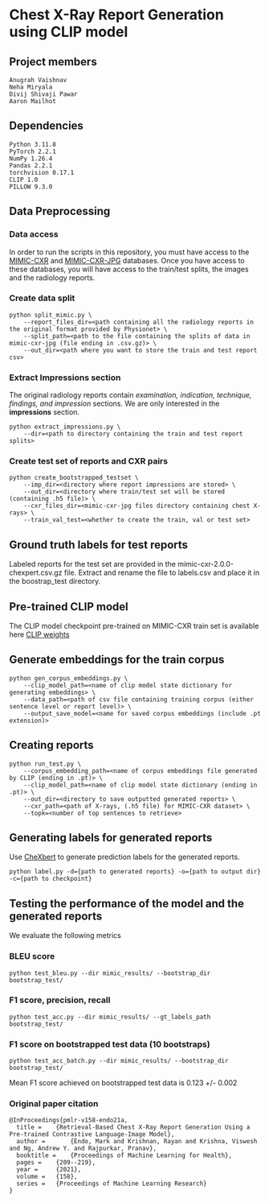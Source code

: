 # Chest X-Ray Report Generation using CLIP model
 
## Project members

```
Anugrah Vaishnav
Neha Miryala
Divij Shivaji Pawar
Aaron Mailhot
```

## Dependencies

```
Python 3.11.8
PyTorch 2.2.1
NumPy 1.26.4
Pandas 2.2.1
torchvision 0.17.1
CLIP 1.0
PILLOW 9.3.0
```

## Data Preprocessing

### Data access
In order to run the scripts in this repository, you must have access to the [MIMIC-CXR](https://physionet.org/content/mimic-cxr/2.0.0/files/#files-panel) and [MIMIC-CXR-JPG](https://physionet.org/content/mimic-cxr-jpg/2.1.0/) databases.
Once you have access to these databases, you will have access to the train/test splits, the images and the radiology reports.

### Create data split

```
python split_mimic.py \
    --report_files_dir=<path containing all the radiology reports in the original format provided by Physionet> \
    --split_path=<path to the file containing the splits of data in mimic-cxr-jpg (file ending in .csv.gz)> \
    --out_dir=<path where you want to store the train and test report csv>
```

### Extract Impressions section

The original radiology reports contain <i>examination,  indication, technique, findings, and impression</i> sections. We are only interested in the <b>impressions</b> section.

```
python extract_impressions.py \
    --dir=<path to directory containing the train and test report splits>
```

### Create test set of reports and CXR pairs

```
python create_bootstrapped_testset \
    --imp_dir=<directory where report impressions are stored> \
    --out_dir=<directory where train/test set will be stored (containing .h5 file)> \
    --cxr_files_dir=<mimic-cxr-jpg files directory containing chest X-rays> \
    --train_val_test=<whether to create the train, val or test set>
```

## Ground truth labels for test reports

Labeled reports for the test set are provided in the mimic-cxr-2.0.0-chexpert.csv.gz file. Extract and rename the file to labels.csv and place it in the boostrap_test directory.

## Pre-trained CLIP model

The CLIP model checkpoint pre-trained on MIMIC-CXR train set is available here [CLIP weights](https://stanfordmedicine.app.box.com/s/dbebk0jr5651dj8x1cu6b6kqyuuvz3ml)

## Generate embeddings for the train corpus

```
python gen_corpus_embeddings.py \
    --clip_model_path=<name of clip model state dictionary for generating embeddings> \
    --data_path=<path of csv file containing training corpus (either sentence level or report level)> \
    --output_save_model=<name for saved corpus embeddings (include .pt extension)>
```

## Creating reports

```
python run_test.py \
    --corpus_embedding_path=<name of corpus embeddings file generated by CLIP (ending in .pt)> \
    --clip_model_path=<name of clip model state dictionary (ending in .pt)> \
    --out_dir=<directory to save outputted generated reports> \
    --cxr_path=<path of X-rays, (.h5 file) for MIMIC-CXR dataset> \
    --topk=<number of top sentences to retrieve>
```

## Generating labels for generated reports

Use [CheXbert](https://github.com/stanfordmlgroup/CheXbert/tree/master) to generate prediction labels for the generated reports.

```
python label.py -d={path to generated reports} -o={path to output dir} -c={path to checkpoint}
```

## Testing the performance of the model and the generated reports

We evaluate the following metrics

### BLEU score

```
python test_bleu.py --dir mimic_results/ --bootstrap_dir bootstrap_test/
```

### F1 score, precision, recall

```
python test_acc.py --dir mimic_results/ --gt_labels_path bootstrap_test/
```

### F1 score on bootstrapped test data (10 bootstraps)
```
python test_acc_batch.py --dir mimic_results/ --bootstrap_dir bootstrap_test/
```

Mean F1 score achieved on bootstrapped test data is 0.123 +/- 0.002


### Original paper citation

```
@InProceedings{pmlr-v158-endo21a,
  title = 	 {Retrieval-Based Chest X-Ray Report Generation Using a Pre-trained Contrastive Language-Image Model},
  author =       {Endo, Mark and Krishnan, Rayan and Krishna, Viswesh and Ng, Andrew Y. and Rajpurkar, Pranav},
  booktitle = 	 {Proceedings of Machine Learning for Health},
  pages = 	 {209--219},
  year = 	 {2021},
  volume = 	 {158},
  series = 	 {Proceedings of Machine Learning Research}
}
```
